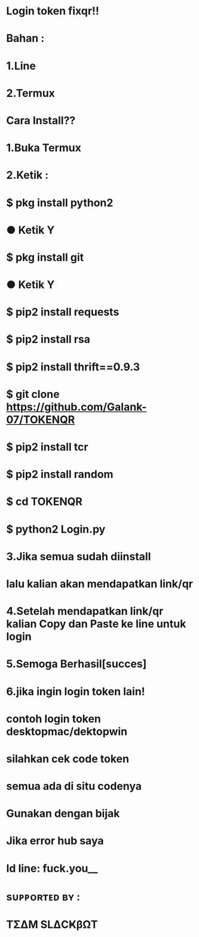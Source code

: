 # Login token fixqr!!
# Bahan :
# 1.Line
# 2.Termux

# Cara Install??
# 1.Buka Termux
# 2.Ketik :
# $ pkg install python2
# ● Ketik Y
# $ pkg install git
# ● Ketik Y
# $ pip2 install requests
# $ pip2 install rsa
# $ pip2 install thrift==0.9.3
# $ git clone https://github.com/Galank-07/TOKENQR
# $ pip2 install tcr
# $ pip2 install random
# $ cd TOKENQR
# $ python2 Login.py
# 3.Jika semua sudah diinstall
# lalu kalian akan mendapatkan link/qr
# 4.Setelah mendapatkan link/qr kalian Copy dan Paste ke line untuk login
# 5.Semoga Berhasil[succes]
# 6.jika ingin login token lain!
# contoh login token desktopmac/dektopwin
# silahkan cek code token
# semua ada di situ codenya

# Gunakan dengan bijak
# Jika error hub saya
# Id line:  fuck.you__
# sᴜᴘᴘᴏʀᴛᴇᴅ ʙʏ  : 
#    TΣΔM SLΔCҜβΩT

